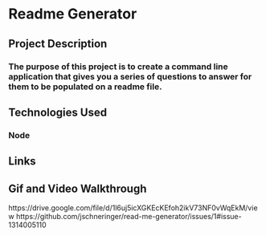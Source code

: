 <h1> Readme Generator</h1>

<h2>Project Description</h2>
<h3>The purpose of this project is to create a command line application that gives you a series of questions to answer for them to be populated on a readme file. </h3>

<h2>Technologies Used</h2>
<h3> Node </h3>

<h2> Links </h2>

<h2> Gif and Video Walkthrough</h2>
https://drive.google.com/file/d/1l6uj5icXGKEcKEfoh2ikV73NF0vWqEkM/view
https://github.com/jschneringer/read-me-generator/issues/1#issue-1314005110
